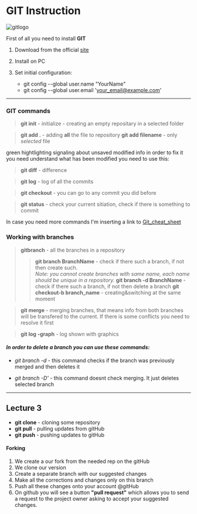 # GIT Instruction

![gitlogo](git_logo.png)

First of all you need to install **GIT** 

1. Download from the official [site](https://git-scm.com/download/win)

2. Install on PC

3. Set initial configuration: 
   
    * git config --global user.name "YourName"
    * git config --global user.email 'your_email@example.com'

----
### **GIT commands**

> **git init** - initialize - creating an empty repositary in a selected folder 

> **git add .** - adding **all** the file to repository **git add filename** - only *selected* file



green hightlighting signaling about unsaved modified info in order to fix it you need understand what has been modified  you need to use this:

> **git diff** - difference

> **git log** - log of all the commits

> **git checkout** - you can go to any commit you did before

> **git status** - check your current sitiation, check if there is something to commit



In case you need more commands I'm inserting a link to [Git_cheat_sheet](https://education.github.com/git-cheat-sheet-education.pdf)


### Working with branches 

> **gitbranch** - all the branches in a repository
>> **git branch BranchName** - check if there such a branch, if not then create such.   
*Note: you cannot create branches with same name, each name should be unique in a repository.*
>> **git branch -d BranchName** - check if there such a branch, if not then delete a branch 
>> **git checkout-b branch_name** - creating&switching at the same moment

> **git merge** - merging branches, that means info from both branches will be transfered to the current. If there is some conflicts you need to resolve it first

> **git log -graph** - log shown with graphics


#### *In order to delete a branch you can use these commands:*
 + *git branch -d* - this command checks if the branch was previously merged and then deletes it

 + *git branch -D'* - this command doesnt check merging. It just deletes selected branch



-----
## Lecture 3


+ **git clone** - cloning some repository
+ **git pull** - pulling updates from  gitHub
+ **git push** - pushing updates to gitHub

#### Forking

1. We create a our fork from the needed rep on the gitHub
2. We clone our version
3. Create a separate branch with our suggested changes
4. Make all the corrections and changes only on this branch
5. Push all these changes onto your account @gitHub
6. On github you will see a button __"pull request"__ which allows you to send a request to the project owner asking to accept your suggested changes.